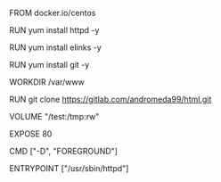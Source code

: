 FROM docker.io/centos

RUN yum install httpd -y

RUN yum install elinks -y

RUN  yum install git -y

WORKDIR /var/www

RUN git clone https://gitlab.com/andromeda99/html.git

VOLUME "/test:/tmp:rw"

EXPOSE 80

CMD ["-D", "FOREGROUND"]

ENTRYPOINT ["/usr/sbin/httpd"]

